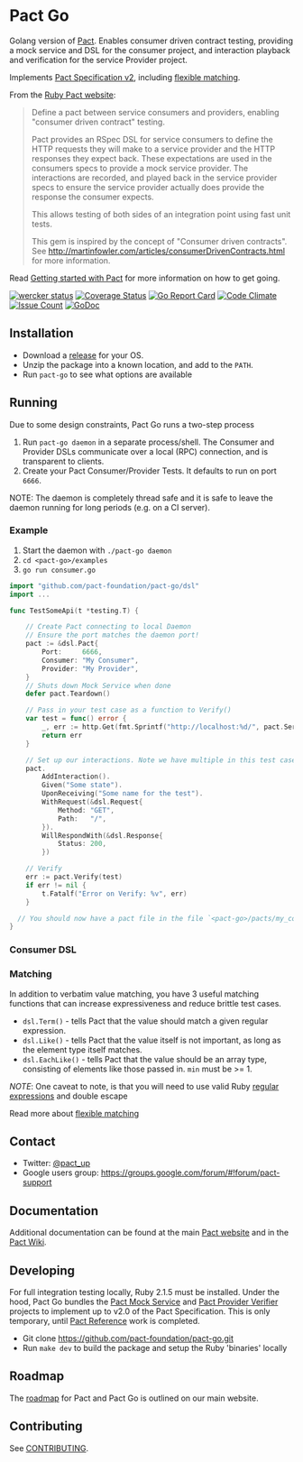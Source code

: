 # Pact Go

Golang version of [Pact](http://pact.io). Enables consumer driven contract testing, providing a mock service and
DSL for the consumer project, and interaction playback and verification for the service Provider project.

Implements [Pact Specification v2](https://github.com/pact-foundation/pact-specification/tree/version-2),
including [flexible matching](http://docs.pact.io/documentation/matching.html).

From the [Ruby Pact website](https://github.com/realestate-com-au/pact):

> Define a pact between service consumers and providers, enabling "consumer driven contract" testing.
>
>Pact provides an RSpec DSL for service consumers to define the HTTP requests they will make to a service provider and the HTTP responses they expect back.
>These expectations are used in the consumers specs to provide a mock service provider. The interactions are recorded, and played back in the service provider
>specs to ensure the service provider actually does provide the response the consumer expects.
>
>This allows testing of both sides of an integration point using fast unit tests.
>
>This gem is inspired by the concept of "Consumer driven contracts". See http://martinfowler.com/articles/consumerDrivenContracts.html for more information.


Read [Getting started with Pact](http://dius.com.au/2016/02/03/microservices-pact/) for more information on
how to get going.


[![wercker status](https://app.wercker.com/status/fad2d928716c629e641cae515ac58547/s/master "wercker status")](https://app.wercker.com/project/bykey/fad2d928716c629e641cae515ac58547)
[![Coverage Status](https://coveralls.io/repos/github/pact-foundation/pact-go/badge.svg?branch=HEAD)](https://coveralls.io/github/pact-foundation/pact-go?branch=HEAD)
[![Go Report Card](https://goreportcard.com/badge/github.com/pact-foundation/pact-go)](https://goreportcard.com/report/github.com/pact-foundation/pact-go)
[![Code Climate](https://codeclimate.com/github/pact-foundation/pact-go/badges/gpa.svg)](https://codeclimate.com/github/pact-foundation/pact-go)
[![Issue Count](https://codeclimate.com/github/pact-foundation/pact-go/badges/issue_count.svg)](https://codeclimate.com/github/pact-foundation/pact-go)
[![GoDoc](https://godoc.org/github.com/pact-foundation/pact-go?status.svg)](https://godoc.org/github.com/pact-foundation/pact-go)

## Installation

* Download a [release](https://github.com/pact-foundation/pact-go/releases) for your OS.
* Unzip the package into a known location, and add to the `PATH`.
* Run `pact-go` to see what options are available

## Running

Due to some design constraints, Pact Go runs a two-step process

1. Run `pact-go daemon` in a separate process/shell. The Consumer and Provider
DSLs communicate over a local (RPC) connection, and is transparent to clients.
1. Create your Pact Consumer/Provider Tests. It defaults to run on port `6666`.

NOTE: The daemon is completely thread safe and it is safe to leave the daemon
running for long periods (e.g. on a CI server).

### Example
1. Start the daemon with `./pact-go daemon`
1. `cd <pact-go>/examples`
1. `go run consumer.go`

```go
import "github.com/pact-foundation/pact-go/dsl"
import ...

func TestSomeApi(t *testing.T) {

	// Create Pact connecting to local Daemon
	// Ensure the port matches the daemon port!
	pact := &dsl.Pact{
		Port:     6666, 				
		Consumer: "My Consumer",
		Provider: "My Provider",
	}
	// Shuts down Mock Service when done
	defer pact.Teardown()

	// Pass in your test case as a function to Verify()
	var test = func() error {
		_, err := http.Get(fmt.Sprintf("http://localhost:%d/", pact.Server.Port))
		return err
	}

	// Set up our interactions. Note we have multiple in this test case!
	pact.
		AddInteraction().
		Given("Some state").
		UponReceiving("Some name for the test").
		WithRequest(&dsl.Request{
			Method: "GET",
			Path:   "/",
		}).
		WillRespondWith(&dsl.Response{
			Status: 200,
		})

	// Verify
	err := pact.Verify(test)
	if err != nil {
		t.Fatalf("Error on Verify: %v", err)
	}

  // You should now have a pact file in the file `<pact-go>/pacts/my_consumer-my_provider.json`
}
```

### Consumer DSL



### Matching

In addition to verbatim value matching, you have 3 useful matching functions
that can increase expressiveness and reduce brittle test cases.

* `dsl.Term()` - tells Pact that the value should match a given regular expression.
* `dsl.Like()` - tells Pact that the value itself is not important, as long
as the element type itself matches.
* `dsl.EachLike()` - tells Pact that the value should be an array type,
consisting of elements like those passed in. `min` must be >= 1.

*NOTE*: One caveat to note, is that you will need to use valid Ruby
[regular expressions](http://ruby-doc.org/core-2.1.5/Regexp.html) and double
escape

Read more about [flexible matching](https://github.com/realestate-com-au/pact/wiki/Regular-expressions-and-type-matching-with-Pact)

## Contact

* Twitter: [@pact_up](https://twitter.com/pact_up)
* Google users group: https://groups.google.com/forum/#!forum/pact-support

## Documentation

Additional documentation can be found at the main [Pact website](http://pact.io) and in the [Pact Wiki](https://github.com/realestate-com-au/pact/wiki).

## Developing

For full integration testing locally, Ruby 2.1.5 must be installed. Under the
hood, Pact Go bundles the
[Pact Mock Service](https://github.com/bethesque/pact-mock_service) and
[Pact Provider Verifier](https://github.com/pact-foundation/pact-provider-verifier)
projects to implement up to v2.0 of the Pact Specification. This is only
temporary, until [Pact Reference](https://github.com/pact-foundation/pact-reference/)
work is completed.

* Git clone https://github.com/pact-foundation/pact-go.git
* Run `make dev` to build the package and setup the Ruby 'binaries' locally

## Roadmap

The [roadmap](docs.pact.io/roadmap/) for Pact and Pact Go is outlined on our main website.

## Contributing

See [CONTRIBUTING](CONTRIBUTING.md).
